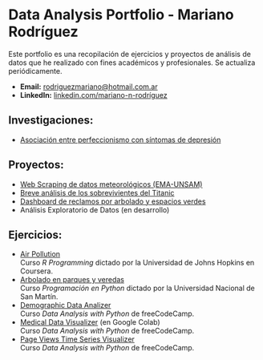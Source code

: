 # Data Analysis Portfolio - Mariano Rodríguez 

Este portfolio es una recopilación de ejercicios y proyectos de análisis de datos que he realizado con fines académicos y profesionales. Se actualiza periódicamente.

- **Email:** rodriguezmariano@hotmail.com.ar <br>
- **LinkedIn:** [linkedin.com/mariano-n-rodríguez](https://www.linkedin.com/in/mariano-n-rodríguez) 

## Investigaciones:

- [Asociación entre perfeccionismo con síntomas de depresión](https://github.com/mnrodriguez28/data-analysis-portfolio/tree/main/investigaciones/asociacion_perfeccionismo_depresion)

## Proyectos:

- [Web Scraping de datos meteorológicos (EMA-UNSAM)](https://github.com/mnrodriguez28/data-analysis-portfolio/tree/main/proyectos/ema-unsam-ws)
- [Breve análisis de los sobrevivientes del Titanic](https://github.com/mnrodriguez28/data-analysis-portfolio/blob/main/proyectos/da-titanic/analisis_titanic.md)
- [Dashboard de reclamos por arbolado y espacios verdes](https://github.com/mnrodriguez28/data-analysis-portfolio/blob/main/proyectos/pbi-suaci-arbolado/pbi-suaci-arbolado.ipynb)
- Análisis Exploratorio de Datos (en desarrollo)

## Ejercicios:

- [Air Pollution](https://github.com/mnrodriguez28/data-analysis-portfolio/blob/main/ejercicios/air_pollution.md) <br> Curso *R Programming* dictado por la Universidad de Johns Hopkins en Coursera.
- [Arbolado en parques y veredas](https://github.com/mnrodriguez28/data-analysis-portfolio/blob/main/ejercicios/arbolado_parques_veredas.ipynb) <br> Curso *Programación en Python* dictado por la Universidad Nacional de San Martín.
- [Demographic Data Analizer](https://github.com/mnrodriguez28/data-analysis-portfolio/blob/main/ejercicios/demographic_data_analizer.ipynb) <br> Curso *Data Analysis with Python* de freeCodeCamp.
- [Medical Data Visualizer](https://colab.research.google.com/drive/1mUOSLBuxjB85VhBV62UGq1Lvq8kHuLPq?usp=sharing) (en Google Colab) <br> Curso *Data Analysis with Python* de freeCodeCamp.
- [Page Views Time Series Visualizer](https://github.com/mnrodriguez28/data-analysis-portfolio/blob/main/ejercicios/time_series_visualizer.ipynb) <br> Curso *Data Analysis with Python* de freeCodeCamp.

